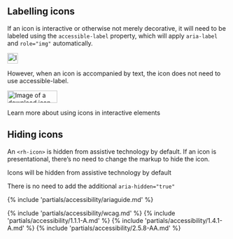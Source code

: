 ## Labelling icons

If an icon is interactive or otherwise not merely decorative, it will need to be labeled using the <code>accessible-label</code> property, which will apply <code>aria-label</code> and <code>role="img"</code> automatically.

<div class="grid sm-two-columns">
  <uxdot-example color-palette="lightest" width-adjustment="24px">
    <img alt="Image of a download icon, an arrow pointing down with an underline beneath it"
         src="../icon-accessibility-labeling-icons.svg"
         width="24"
         height="24">
  </uxdot-example>
  <rh-code-block wrap="true">
    <script type="text/html"><rh-icon icon="download" set="ui" accessible-label="Download"></rh-icon></script>
  </rh-code-block>
</div>

However, when an icon is accompanied by text, the icon does not need to use accessible-label.

<div class="grid sm-two-columns">
  <uxdot-example color-palette="lightest" width-adjustment="114px">
    <img alt="Image of a download icon with text, an arrow pointing down with an underline beneath it with accompanying download text"
         src="../icon-accessibility-labeling-icons-2.svg"
         width="114"
         height="28">
  </uxdot-example>
  <rh-code-block wrap="true">
    <script type="text/html"><rh-icon icon="download" set="ui"></rh-icon><span>Download</span></script>
  </rh-code-block>
</div>

<rh-cta href="https://www.w3.org/WAI/tutorials/images/functional/#example-3-icon-image-conveying-information-within-link-text">Learn more about using icons in interactive elements</rh-cta>

## Hiding icons

An `<rh-icon>` is hidden from assistive technology by default. If an
icon is presentational, there’s no need to change the markup to hide the
icon.

<div class="grid sm-two-columns">
  <uxdot-best-practice variant="do">
    <rh-code-block slot="image"
                   wrap="true">
      <script type="text/html"><rh-icon icon="butterfly"></rh-icon></script></rh-code-block>
    <p>Icons will be hidden from assistive technology by default</p>
  </uxdot-best-practice>
  <uxdot-best-practice variant="dont">
    <rh-code-block slot="image"
                   wrap="true">
      <script type="text/html"><rh-icon icon="butterfly" aria-hidden="true"></rh-icon></script>
    </rh-code-block>
    <p>There is no need to add the additional <code>aria-hidden="true"</code></p>
  </uxdot-best-practice>
</div>

<!-- Add example and code block-->

{% include 'partials/accessibility/ariaguide.md' %}

{% include 'partials/accessibility/wcag.md' %}
{% include 'partials/accessibility/1.1.1-A.md' %}
{% include 'partials/accessibility/1.4.1-A.md' %}
{% include 'partials/accessibility/2.5.8-AA.md' %}
